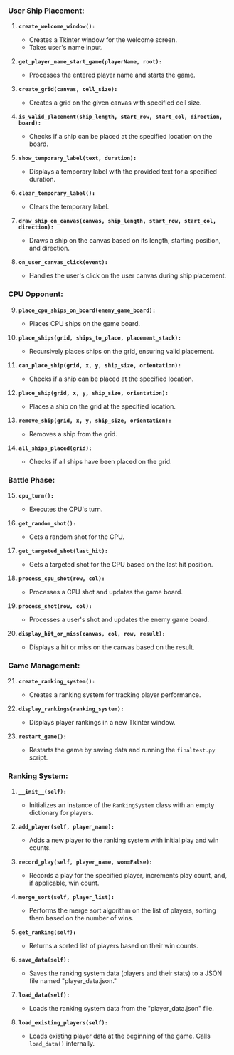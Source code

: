 ### User Ship Placement:
1. **`create_welcome_window():`**
   - Creates a Tkinter window for the welcome screen.
   - Takes user's name input.

2. **`get_player_name_start_game(playerName, root):`**
   - Processes the entered player name and starts the game.

3. **`create_grid(canvas, cell_size):`**
   - Creates a grid on the given canvas with specified cell size.

4. **`is_valid_placement(ship_length, start_row, start_col, direction, board):`**
   - Checks if a ship can be placed at the specified location on the board.

5. **`show_temporary_label(text, duration):`**
   - Displays a temporary label with the provided text for a specified duration.

6. **`clear_temporary_label():`**
   - Clears the temporary label.

7. **`draw_ship_on_canvas(canvas, ship_length, start_row, start_col, direction):`**
   - Draws a ship on the canvas based on its length, starting position, and direction.

8. **`on_user_canvas_click(event):`**
   - Handles the user's click on the user canvas during ship placement.

### CPU Opponent:
9. **`place_cpu_ships_on_board(enemy_game_board):`**
   - Places CPU ships on the game board.

10. **`place_ships(grid, ships_to_place, placement_stack):`**
    - Recursively places ships on the grid, ensuring valid placement.

11. **`can_place_ship(grid, x, y, ship_size, orientation):`**
    - Checks if a ship can be placed at the specified location.

12. **`place_ship(grid, x, y, ship_size, orientation):`**
    - Places a ship on the grid at the specified location.

13. **`remove_ship(grid, x, y, ship_size, orientation):`**
    - Removes a ship from the grid.

14. **`all_ships_placed(grid):`**
    - Checks if all ships have been placed on the grid.

### Battle Phase:
15. **`cpu_turn():`**
    - Executes the CPU's turn.

16. **`get_random_shot():`**
    - Gets a random shot for the CPU.

17. **`get_targeted_shot(last_hit):`**
    - Gets a targeted shot for the CPU based on the last hit position.

18. **`process_cpu_shot(row, col):`**
    - Processes a CPU shot and updates the game board.

19. **`process_shot(row, col):`**
    - Processes a user's shot and updates the enemy game board.

20. **`display_hit_or_miss(canvas, col, row, result):`**
    - Displays a hit or miss on the canvas based on the result.

### Game Management:
21. **`create_ranking_system():`**
    - Creates a ranking system for tracking player performance.

22. **`display_rankings(ranking_system):`**
    - Displays player rankings in a new Tkinter window.

23. **`restart_game():`**
    - Restarts the game by saving data and running the `finaltest.py` script.

### Ranking System:
1. **`__init__(self):`**
   - Initializes an instance of the `RankingSystem` class with an empty dictionary for players.

2. **`add_player(self, player_name):`**
   - Adds a new player to the ranking system with initial play and win counts.

3. **`record_play(self, player_name, won=False):`**
   - Records a play for the specified player, increments play count, and, if applicable, win count.

4. **`merge_sort(self, player_list):`**
   - Performs the merge sort algorithm on the list of players, sorting them based on the number of wins.

5. **`get_ranking(self):`**
   - Returns a sorted list of players based on their win counts.

6. **`save_data(self):`**
   - Saves the ranking system data (players and their stats) to a JSON file named "player_data.json."

7. **`load_data(self):`**
   - Loads the ranking system data from the "player_data.json" file.

8. **`load_existing_players(self):`**
   - Loads existing player data at the beginning of the game. Calls `load_data()` internally.


